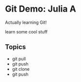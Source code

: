 # Git Demo: Julia A

Actually learning Git!

learn some cool stuff

## Topics
- git pull
- git push
- git clone
- git push
  
